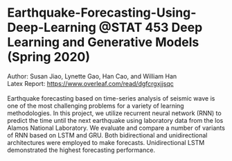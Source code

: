 # Earthquake-Forecasting-Using-Deep-Learning @STAT 453 Deep Learning and Generative Models (Spring 2020)
Author: Susan Jiao, Lynette Gao, Han Cao, and William Han <br/>
Latex Report: https://www.overleaf.com/read/dgfcrgxjjsqc <br/> <br/>
Earthquake forecasting based on time-series analysis of seismic wave is one of the most challenging problems for a variety of learning methodologies. In this project, we utilize recurrent neural network (RNN) to predict the time until the next earthquake using laboratory data from the los Alamos National Laboratory. We evaluate and compare a number of variants of RNN based on LSTM and GRU. Both bidirectional and unidirectional architectures were employed to make forecasts. Unidirectional LSTM demonstrated the highest forecasting performance. 

